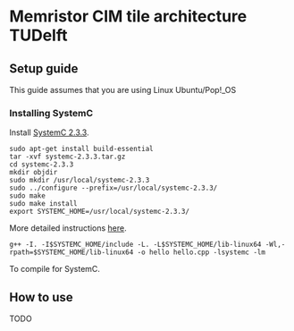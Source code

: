 # Memristor CIM tile architecture TUDelft

## Setup guide
This guide assumes that you are using Linux Ubuntu/Pop!_OS

### Installing SystemC
Install [SystemC 2.3.3](https://www.accellera.org/downloads/standards/systemc).

```
sudo apt-get install build-essential
tar -xvf systemc-2.3.3.tar.gz
cd systemc-2.3.3
mkdir objdir
sudo mkdir /usr/local/systemc-2.3.3
sudo ../configure --prefix=/usr/local/systemc-2.3.3/
sudo make
sudo make install
export SYSTEMC_HOME=/usr/local/systemc-2.3.3/
```

More detailed instructions [here](https://howto.tech.blog/2016/11/27/installing-systemc-2-3-1/).

```
g++ -I. -I$SYSTEMC_HOME/include -L. -L$SYSTEMC_HOME/lib-linux64 -Wl,-rpath=$SYSTEMC_HOME/lib-linux64 -o hello hello.cpp -lsystemc -lm
```

To compile for SystemC.

## How to use

TODO